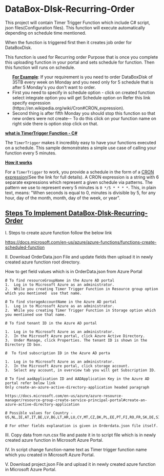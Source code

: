 # DataBox-DIsk-Recurring-Order

This project will contain Timer Trigger Function which include C# script, json files(Configuration files). This function will execute automatically depending on schedule time mentioned.

When the function is triggered first then it creates job order for DataBoxDisk.

This function is used for Recurring order Purpose that is once you complete this uploading function in your portal and sets schedule for function. Then this function will runs on schedule.

<ul><b><u>For Example</u></b>: If your requirement is you need to order DataBoxDisk of 35TB every week on Monday and you need only for 5 schedule that is after 5 Monday's you don't want to order.
		<li> First you need to specify in schedule option - click on created function select integrate option you will get  Schedule option on Refer this link specify expression (https://en.wikipedia.org/wiki/Cron#CRON_expression).</li>
		<li> Second thing is after fifth Monday you should stop this function so that new orders were not create-- To do this click on your function name on right side there is option stop click on that.</li></ul>

<b><u>what is TimerTrigger Function - C<span>#</span></u></b>

The `TimerTrigger` makes it incredibly easy to have your functions executed on a schedule. This sample demonstrates a simple use case of calling your function every 5 minutes.

<u><b>How it works</b></u>

For a `TimerTrigger` to work, you provide a schedule in the form of a [CRON expression](https://en.wikipedia.org/wiki/Cron#CRON_expression)(See the link for full details). A CRON expression is a string with 6 separate expressions which represent a given schedule via patterns. The pattern we use to represent every 5 minutes is `0 */5 * * * *`. This, in plain text, means: "When seconds is equal to 0, minutes is divisible by 5, for any hour, day of the month, month, day of the week, or year".

<h2><b><u> Steps To Implement DataBox-DIsk-Recurring-Order</u></b></h2>

 I. Steps to create azure function follow the below link
 
https://docs.microsoft.com/en-us/azure/azure-functions/functions-create-scheduled-function

II. Download OrderData.json File and update fields then upload it in newly created azure function root directory.

How to get field values which is in OrderData.json from Azure Portal

	Ø To find resourceGroupName in the Azure AD portal
	1.	Log in to Microsoft Azure as an administrator.
	2.	While you creating Timer Trigger Function in Resource group option which you mentioned  use that name.

	Ø To find storageAccountName in the Azure AD portal
	1.	Log in to Microsoft Azure as an administrator.
	2.	While you creating Timer Trigger Function in Storage option which you mentioned use that name.
	
	Ø To find tenant ID in the Azure AD portal

	1.	Log in to Microsoft Azure as an administrator.
	2.	In the Microsoft Azure portal, click Azure Active Directory.
	3.	Under Manage, click Properties. The tenant ID is shown in the Directory ID box.

	Ø  To find subscription ID in the Azure AD porta
	
	1. 	Log in to Microsoft Azure as an administrator.
	2.	In the Microsoft Azure portal, click storage account.
	3.	Select any account, in overview tab you will get Subscription ID.

	Ø To find aadApplication ID and AADApplication Key in the Azure AD portal refer below link 
	Only create-an-azure-active-directory-application headed paragraph

	https://docs.microsoft.com/en-us/azure/azure-resource-manager/resource-group-create-service-principal-portal#create-an-azure-active-directory-application
	
	Ø Possible values for Country - US,NL,IE,AT,IT,BE,LV,BG,LT,HR,LU,CY,MT,CZ,DK,PL,EE,PT,FI,RO,FR,SK,DE,SI,GR,ES,HU,SE,GB

	Ø For other fields explanation is given in Orderdata.json file itself.

III.  Copy data from run.csx file and paste it in to script file which is in newly created azure function in Microsoft Azure Portal.

IV.  In script change function-name text as Timer trigger function name which you created in Microsoft Azure Portal.

V.   Download project.json File and upload it in newly created azure function in Microsoft Azure Portal.
